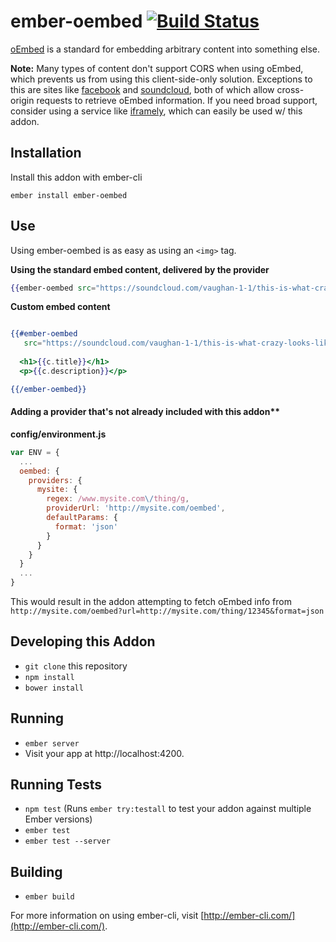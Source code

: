 # ember-oembed [![Build Status](https://travis-ci.org/levanto-financial/ember-oembed.svg?branch=master)](https://travis-ci.org/levanto-financial/ember-oembed)

[oEmbed](http://oembed.com) is a standard for embedding arbitrary content into something else. 

**Note:** Many types of content don't support CORS when using oEmbed, which prevents us from using this client-side-only solution. Exceptions to this are sites like [facebook](http://facebook.com) and [soundcloud](http://soundcloud.com), both of which allow cross-origin requests to retrieve oEmbed information. If you need broad support, consider using a service like [iframely](https://iframely.com/), which can easily be used w/ this addon.


## Installation

Install this addon with ember-cli

```
ember install ember-oembed
```


## Use
 
Using ember-oembed is as easy as using an `<img>` tag.


**Using the standard embed content, delivered by the provider**
```hbs
{{ember-oembed src="https://soundcloud.com/vaughan-1-1/this-is-what-crazy-looks-like"}}
```


**Custom embed content**

```hbs

{{#ember-oembed
   src="https://soundcloud.com/vaughan-1-1/this-is-what-crazy-looks-like" as |c|}}
  
  <h1>{{c.title}}</h1>
  <p>{{c.description}}</p>

{{/ember-oembed}}

```


#### Adding a provider that's not already included with this addon**

**config/environment.js**
```js
var ENV = {
  ...
  oembed: {
    providers: {
      mysite: {
        regex: /www.mysite.com\/thing/g,
        providerUrl: 'http://mysite.com/oembed',
        defaultParams: {
          format: 'json'
        } 
      }
    }
  }
  ...
}
```

This would result in the addon attempting to fetch oEmbed info from
`http://mysite.com/oembed?url=http://mysite.com/thing/12345&format=json`


## Developing this Addon

* `git clone` this repository
* `npm install`
* `bower install`

## Running

* `ember server`
* Visit your app at http://localhost:4200.

## Running Tests

* `npm test` (Runs `ember try:testall` to test your addon against multiple Ember versions)
* `ember test`
* `ember test --server`

## Building

* `ember build`

For more information on using ember-cli, visit [http://ember-cli.com/](http://ember-cli.com/).
